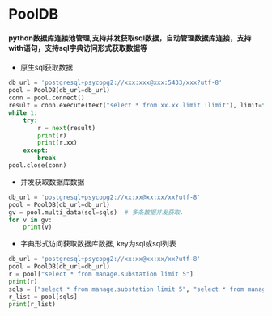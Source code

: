 # PoolDB 
#### python数据库连接池管理,支持并发获取sql数据，自动管理数据库连接，支持with语句，支持sql字典访问形式获取数据等

- 原生sql获取数据
```python
db_url = 'postgresql+psycopg2://xxx:xxx@xxx:5433/xxx?utf-8'
pool = PoolDB(db_url=db_url)
conn = pool.connect()
result = conn.execute(text("select * from xx.xx limit :limit"), limit=5)
while 1:
    try:
        r = next(result)
        print(r)
        print(r.xx)
    except:
        break
pool.close(conn)
```

- 并发获取数据库数据
```python
db_url = 'postgresql+psycopg2://xx:xx@xx:xx/xx?utf-8'
pool = PoolDB(db_url=db_url)
gv = pool.multi_data(sql=sqls)  # 多条数据并发获取，
for v in gv:
    print(v)
```


- 字典形式访问获取数据库数据, key为sql或sql列表
```python
db_url = 'postgresql+psycopg2://xx:xx@xx:xx/xx?utf-8'
pool = PoolDB(db_url=db_url)
r = pool["select * from manage.substation limit 5"]  
print(r)
sqls = ["select * from manage.substation limit 5", "select * from manage.substation limit 4"]
r_list = pool[sqls]  
print(r_list)
```
